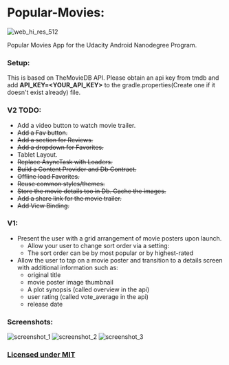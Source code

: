 # Popular-Movies:
![web_hi_res_512](https://user-images.githubusercontent.com/1825853/31562656-3a7311d2-b02a-11e7-87e6-bdbb5a1ff874.png)

Popular Movies App for the  Udacity Android Nanodegree Program.

### Setup: 
This is based on TheMovieDB API. Please obtain an api key from tmdb and add **API_KEY=<YOUR_API_KEY>** to the gradle.properties(Create one if it doesn't exist already) file.

### V2 TODO:
- Add a video button to watch movie trailer.
- ~~Add a Fav button.~~
- ~~Add a section for Reviews.~~
- ~~Add a dropdown for Favorites.~~
- Tablet Layout.
- ~~Replace AsyncTask with Loaders.~~
- ~~Build a Content Provider and Db Contract.~~
- ~~Offline load Favorites.~~
- ~~Reuse common styles/themes.~~
- ~~Store the movie details too in Db. Cache the images.~~
- ~~Add a share link for the movie trailer.~~
- ~~Add View Binding.~~

### V1:
- Present the user with a grid arrangement of movie posters upon launch.
   - Allow your user to change sort order via a setting:
   - The sort order can be by most popular or by highest-rated
- Allow the user to tap on a movie poster and transition to a details screen with additional information such as:
   - original title
   - movie poster image thumbnail
   - A plot synopsis (called overview in the api)
   - user rating (called vote_average in the api)
   - release date

### Screenshots:
![screenshot_1](https://github.com/scaffeinate/Popular-Movies-Android/blob/master/screenshots/screenshot_1.png?raw=true)
![screenshot_2](https://github.com/scaffeinate/Popular-Movies-Android/blob/master/screenshots/screenshot_2.png?raw=true)
![screenshot_3](https://github.com/scaffeinate/Popular-Movies-Android/blob/master/screenshots/screenshot_3.png?raw=true)

### [Licensed under MIT](https://github.com/scaffeinate/Popular-Movies-Android/blob/master/LICENSE)
